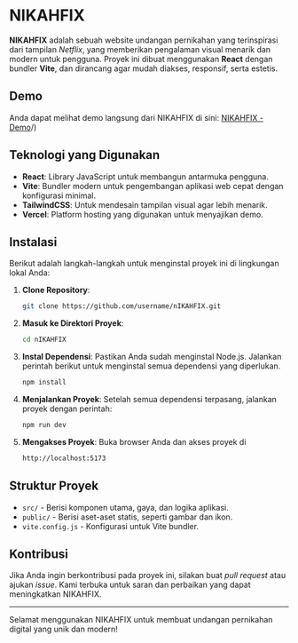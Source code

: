 # NIKAHFIX

**NIKAHFIX** adalah sebuah website undangan pernikahan yang terinspirasi dari tampilan _Netflix_, yang memberikan pengalaman visual menarik dan modern untuk pengguna. Proyek ini dibuat menggunakan **React** dengan bundler **Vite**, dan dirancang agar mudah diakses, responsif, serta estetis.

## Demo

Anda dapat melihat demo langsung dari NIKAHFIX di sini: [NIKAHFIX - Demo](https://www.nikahfixyuk.web.id/)/)

## Teknologi yang Digunakan

- **React**: Library JavaScript untuk membangun antarmuka pengguna.
- **Vite**: Bundler modern untuk pengembangan aplikasi web cepat dengan konfigurasi minimal.
- **TailwindCSS**: Untuk mendesain tampilan visual agar lebih menarik.
- **Vercel**: Platform hosting yang digunakan untuk menyajikan demo.

## Instalasi

Berikut adalah langkah-langkah untuk menginstal proyek ini di lingkungan lokal Anda:

1. **Clone Repository**:

   ```bash
   git clone https://github.com/username/nIKAHFIX.git
   ```

2. **Masuk ke Direktori Proyek**:

   ```bash
   cd nIKAHFIX
   ```

3. **Instal Dependensi**:
   Pastikan Anda sudah menginstal Node.js. Jalankan perintah berikut untuk menginstal semua dependensi yang diperlukan.

   ```bash
   npm install
   ```

4. **Menjalankan Proyek**:
   Setelah semua dependensi terpasang, jalankan proyek dengan perintah:

   ```bash
   npm run dev
   ```

5. **Mengakses Proyek**:
   Buka browser Anda dan akses proyek di

   ```bash
   http://localhost:5173
   ```

## Struktur Proyek

- `src/` - Berisi komponen utama, gaya, dan logika aplikasi.
- `public/` - Berisi aset-aset statis, seperti gambar dan ikon.
- `vite.config.js` - Konfigurasi untuk Vite bundler.

## Kontribusi

Jika Anda ingin berkontribusi pada proyek ini, silakan buat _pull request_ atau ajukan _issue_. Kami terbuka untuk saran dan perbaikan yang dapat meningkatkan NIKAHFIX.

---

Selamat menggunakan NIKAHFIX untuk membuat undangan pernikahan digital yang unik dan modern!
